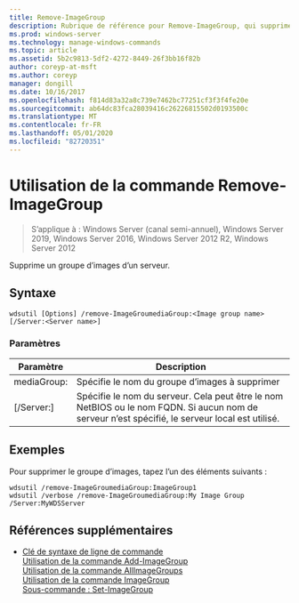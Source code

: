 ```yaml
---
title: Remove-ImageGroup
description: Rubrique de référence pour Remove-ImageGroup, qui supprime un groupe d’images d’un serveur.
ms.prod: windows-server
ms.technology: manage-windows-commands
ms.topic: article
ms.assetid: 5b2c9813-5df2-4272-8449-26f3bb16f82b
author: coreyp-at-msft
ms.author: coreyp
manager: dongill
ms.date: 10/16/2017
ms.openlocfilehash: f814d83a32a8c739e7462bc77251cf3f3f4fe20e
ms.sourcegitcommit: ab64dc83fca28039416c26226815502d0193500c
ms.translationtype: MT
ms.contentlocale: fr-FR
ms.lasthandoff: 05/01/2020
ms.locfileid: "82720351"
---
```

# <a name="using-the-remove-imagegroup-command"></a>Utilisation de la commande Remove-ImageGroup

> S’applique à : Windows Server (canal semi-annuel), Windows Server 2019, Windows Server 2016, Windows Server 2012 R2, Windows Server 2012

Supprime un groupe d’images d’un serveur.

## <a name="syntax"></a>Syntaxe
```
wdsutil [Options] /remove-ImageGroumediaGroup:<Image group name> [/Server:<Server name>]
```
### <a name="parameters"></a>Paramètres
|Paramètre|Description|
|-------|--------|
mediaGroup:<Image group name>|Spécifie le nom du groupe d’images à supprimer|
|[/Server:<Server name>]|Spécifie le nom du serveur. Cela peut être le nom NetBIOS ou le nom FQDN. Si aucun nom de serveur n’est spécifié, le serveur local est utilisé.|
## <a name="examples"></a>Exemples
Pour supprimer le groupe d’images, tapez l’un des éléments suivants :
```
wdsutil /remove-ImageGroumediaGroup:ImageGroup1
wdsutil /verbose /remove-ImageGroumediaGroup:My Image Group /Server:MyWDSServer 
```
## <a name="additional-references"></a>Références supplémentaires
- [Clé de syntaxe de ligne de commande](command-line-syntax-key.md)  
[Utilisation de la commande Add-ImageGroup](using-the-add-imagegroup-command.md)  
[Utilisation de la commande AllImageGroups](using-the-get-allimagegroups-command.md)  
[Utilisation de la commande ImageGroup](using-the-get-imagegroup-command.md)  
[Sous-commande : Set-ImageGroup](subcommand-set-imagegroup.md)  

